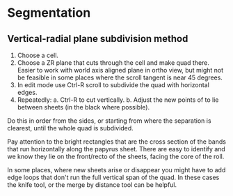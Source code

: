 # Segmentation

## Vertical-radial plane subdivision method

1. Choose a cell.
2. Choose a ZR plane that cuts through the cell and make quad there.
  Easier to work with world axis aligned plane in ortho view, but might
  not be feasible in some places where the scroll tangent is near 45 degrees.
3. In edit mode use Ctrl-R scroll to subdivide the quad with horizontal edges.
4. Repeatedly:
  a. Ctrl-R to cut vertically.
  b. Adjust the new points of to lie between sheets (in the black where possible). 

Do this in order from the sides, or starting from where the separation is
clearest, until the whole quad is subdivided.

Pay attention to the bright rectangles that are the cross section of the bands
that run horizontally along the papyrus sheet. There are easy to identify and
we know they lie on the front/recto of the sheets, facing the core of the roll.

In some places, where new sheets arise or disappear you might have to add edge
loops that don't run the full vertical span of the quad. In these cases the
knife tool, or the merge by distance tool can be helpful.

